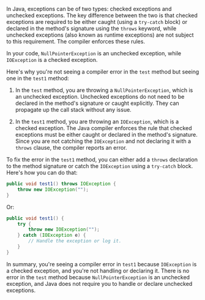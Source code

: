 In Java, exceptions can be of two types: checked exceptions and unchecked exceptions. The key difference between the two is that checked exceptions are required to be either caught (using a `try-catch` block) or declared in the method's signature using the `throws` keyword, while unchecked exceptions (also known as runtime exceptions) are not subject to this requirement. The compiler enforces these rules.

In your code, `NullPointerException` is an unchecked exception, while `IOException` is a checked exception.

Here's why you're not seeing a compiler error in the `test` method but seeing one in the `test1` method:

1. In the `test` method, you are throwing a `NullPointerException`, which is an unchecked exception. Unchecked exceptions do not need to be declared in the method's signature or caught explicitly. They can propagate up the call stack without any issue.

2. In the `test1` method, you are throwing an `IOException`, which is a checked exception. The Java compiler enforces the rule that checked exceptions must be either caught or declared in the method's signature. Since you are not catching the `IOException` and not declaring it with a `throws` clause, the compiler reports an error.

To fix the error in the `test1` method, you can either add a `throws` declaration to the method signature or catch the `IOException` using a `try-catch` block. Here's how you can do that:

```java
public void test1() throws IOException {
    throw new IOException("");
}
```

Or:

```java
public void test1() {
    try {
        throw new IOException("");
    } catch (IOException e) {
        // Handle the exception or log it.
    }
}
```

In summary, you're seeing a compiler error in `test1` because `IOException` is a checked exception, and you're not handling or declaring it. There is no error in the `test` method because `NullPointerException` is an unchecked exception, and Java does not require you to handle or declare unchecked exceptions.